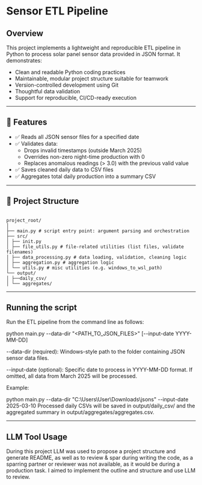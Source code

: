 # Sensor ETL Pipeline

## Overview

This project implements a lightweight and reproducible ETL pipeline in Python to process solar panel sensor data provided in JSON format. It demonstrates:

- Clean and readable Python coding practices
- Maintainable, modular project structure suitable for teamwork
- Version-controlled development using Git
- Thoughtful data validation
- Support for reproducible, CI/CD-ready execution

---

## 🔧 Features

- ✅ Reads all JSON sensor files for a specified date
- ✅ Validates data:
  - Drops invalid timestamps (outside March 2025)
  - Overrides non-zero night-time production with 0
  - Replaces anomalous readings (> 3.0) with the previous valid value
- ✅ Saves cleaned daily data to CSV files
- ✅ Aggregates total daily production into a summary CSV

---

## 📁 Project Structure

```

project_root/
│
├── main.py # script entry point: argument parsing and orchestration
├── src/
│ ├── init.py
│ ├── file_utils.py # file-related utilities (list files, validate filenames)
│ ├── data_processing.py # data loading, validation, cleaning logic
│ ├── aggregation.py # aggregation logic
│ └── utils.py # misc utilities (e.g. windows_to_wsl_path)
└── output/
│ ├──daily_csv/
│ └── aggregates/

```

---

## Running the script

Run the ETL pipeline from the command line as follows:

python main.py --data-dir "<PATH_TO_JSON_FILES>" [--input-date YYYY-MM-DD]

--data-dir (required): Windows-style path to the folder containing JSON sensor data files.

--input-date (optional): Specific date to process in YYYY-MM-DD format. If omitted, all data from March 2025 will be processed.

Example:

python main.py --data-dir "C:\Users\User\Downloads\jsons" --input-date 2025-03-10
Processed daily CSVs will be saved in output/daily_csv/ and the aggregated summary in output/aggregates/aggregates.csv.

---

## LLM Tool Usage

During this project LLM was used to propose a project structure and generate README, as well as to review & spar during writing the code, as a sparring partner or reviewer was not available, as it would be during a production task. I aimed to implement the outline and structure and use LLM to review.